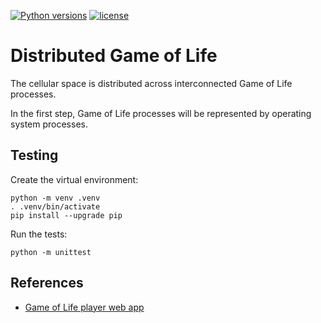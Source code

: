 [![Python versions](https://img.shields.io/badge/python-3.12-blue.svg)](https://www.python.org/downloads/)
[![license](https://img.shields.io/badge/License-MIT-blue.svg)](https://opensource.org/licenses/MIT)

# Distributed Game of Life

The cellular space is distributed across interconnected Game of Life processes.

In the first step, Game of Life processes will be represented by operating system processes.

## Testing

Create the virtual environment:
```
python -m venv .venv
. .venv/bin/activate
pip install --upgrade pip
```
Run the tests:
```
python -m unittest
```

## References

- [Game of Life player web app](https://playgameoflife.com/)
